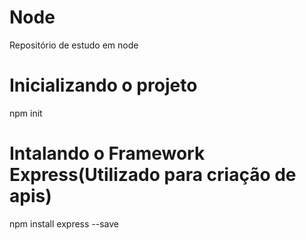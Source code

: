 # Node
Repositório de estudo em node

# Inicializando o projeto
npm init
  
# Intalando o Framework Express(Utilizado para criação de apis)
npm install express --save
  
  
  
